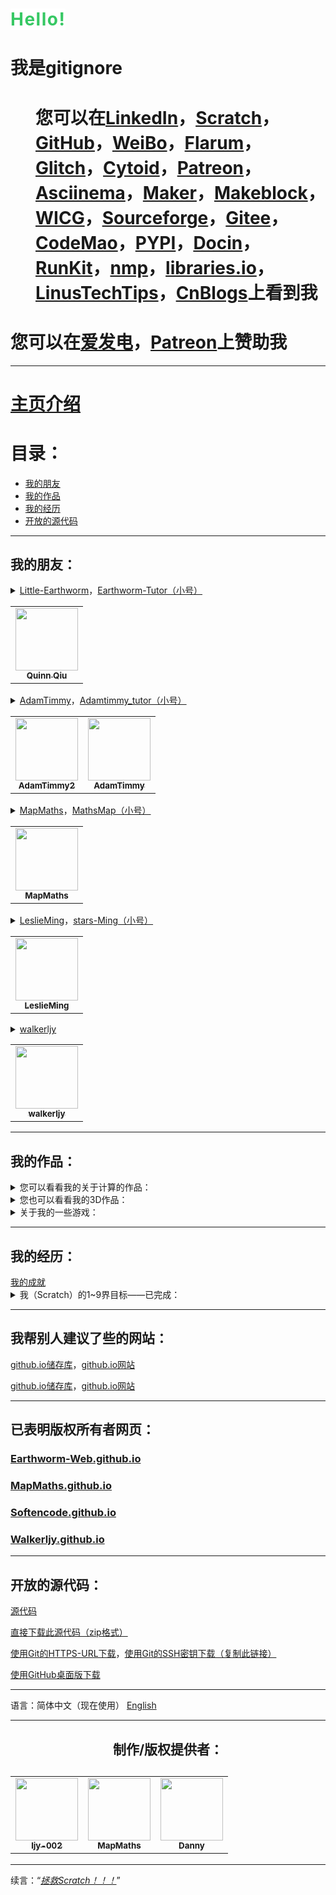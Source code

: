 <!DOCTYPE html>
<html>
  <head>
    <title>gitignore的个人介绍</title>
  </head>
  <body>
    <h1 class="cs">
      <span style="background-color: rgb(255, 255, 255);color: rgb(55, 200, 100);text-align: right;letter-spacing: 1.5px;">Hello!</span>
    </h1>
    <h1>我是gitignore</h1>
    <h1>
      <dd>
        您可以在<a href="https://www.linkedin.com/in/%E4%BB%8A%E8%B6%8A-%E6%9D%8E-4a15b81b3/" target="_blank">LinkedIn</a>，<a href="http://scratch.mit.edu/users/gitignore/" target="_blank">Scratch</a>，<a href="https://github.com/ljy-002" target="_blank">GitHub</a>，<a href="https://weibo.com/u/7566823347?is_all=1" target="_blank">WeiBo</a>，<a href="https://gitignore.flarum.cloud/" target="_blank">Flarum</a>，<a href="https://glitch.com/@ljy123ljy123" target="_blank">Glitch</a>，<a href="https://cytoid.cn/profile/gitignore" target="_blank">Cytoid</a>，<a href="https://www.patreon.com/user?u=39290366&fan_landing=true" target="_blank">Patreon</a>，<a href="https://asciinema.org/~gitignore" target="_blank">Asciinema</a>，<a href="https://www.youngmaker.com/home/teacher_member/catalog/uid/121590.html" target="_blank">Maker</a>，<a href="https://mblock.makeblock.com/u/1264223" target="_blank">Makeblock</a>，<a href="https://discourse.wicg.io/u/gitignore/summary" target="_blank">WICG</a>，<a href="https://sourceforge.net/u/gitignore/profile/" target="_blank">Sourceforge</a>，<a href="https://gitee.com/gitign" target="_blank">Gitee</a>，<a href="https://shequ.codemao.cn/user/7588327" target="_blank">CodeMao</a>，<a href="https://test.pypi.org/user/gitignore/" target="_blank">PYPI</a>，<a href="https://www.docin.com/gitignore" target="_blank">Docin</a>，<a href="https://runkit.com/gitignore" target="_blank">RunKit</a>，<a href="https://www.npmjs.com/~gitignore-nmp" target="_blank">nmp</a>，<a href="https://libraries.io/github/ljy-002" target="_blank">libraries.io</a>，<a href="https://linustechtips.com/profile/788023-gitignore/" target="_blank">LinusTechTips</a>，<a href="https://home.cnblogs.com/u/2307995/" target="_blank">CnBlogs</a>上看到我
      </dd>
    </h1>
    <h1>您可以在<a href="https://afdian.net/@gitignore" target="_blank">爱发电</a>，<a href="https://www.patreon.com/user?u=39290366&fan_landing=true" target="_blank">Patreon</a>上赞助我</h1>
    <hr/>
    <h1><a href="https://github.com/ljy-002/Web-gitignore.github.io/blob/master/README.md">主页介绍</a></h1>
    <h1>目录：</h1>
    <ul>
      <li><a href="#我的朋友">我的朋友</a></li>
      <li><a href="#我的作品">我的作品</a></li>
      <li><a href="#我的经历">我的经历</a></li>
      <li><a href="#开放的源代码">开放的源代码</a></li>
    </ul>
    <hr/>
    <h2 id="我的朋友">我的朋友：</h2>
      <details>
        <summary><a href="https://scratch.mit.edu/users/Little-Earthworm/" target="_blank">Little-Earthworm</a>，<a href="https://scratch.mit.edu/users/Earthworm-Tutor/" target="_blank">Earthworm-Tutor（小号）</a></summary>
          <dd>您可以在<a href="http://scratch.mit.edu/users/Little-Earthworm/" target="_blank">Scratch</a>看到他，或者在<a href="https://github.com/Quinn0823" target="_blank">GitHub</a>，<a href="https://earthworm.flarum.cloud/" target="_blank">Flarum</a>，<a href="https://glitch.com/@Little-Earthworm" target="_blank">Glitch</a>上看到他</dd>
          <a href="https://quinn0823.github.io/" target="_blank">他的github.io主页</a>
      </details>
      <table>
        <tr>
          <td align="center"><a href="https://quinn0823.github.io/"><img src="https://avatars.githubusercontent.com/u/68278999?v=4" width="100px;" alt=""/><br /><sub><b>Quinn Qiu</b></sub></a><br /></td>
        </tr>
      </table>
      <details>
        <summary><a href="https://scratch.mit.edu/users/AdamTimmy/" target="_blank">AdamTimmy</a>，<a href="https://scratch.mit.edu/users/Adamtimmy_tutor/" target="_blank">Adamtimmy_tutor（小号）</a></summary>
          <dd>您可以在<a href="https://scratch.mit.edu/users/AdamTimmy/" target="_blank">Scratch</a>看到她</dd>
          <a href="https://adamtimmy.github.io/" target="_blank">她的github.io主页</a>
      </details>
      <table>
        <tr>
          <td align="center"><a href="https://github.com/Adamtimmy2"><img src="https://avatars2.githubusercontent.com/u/67802954?s=460&u=3bd0a45d40c0db1b2312a1f9d164fc8c29f82acd&v=4" width="100px;" alt=""/><br /><sub><b>AdamTimmy2</b></sub></a><br /></td>
          <td align="center"><a href="https://github.com/Adamtimmy"><img src="https://avatars0.githubusercontent.com/u/64662299?s=400&v=4" width="100px;" alt=""/><br /><sub><b>AdamTimmy</b></sub></a><br /></td>
        </tr>
      </table>
      <details>
        <summary><a href="https://scratch.mit.edu/users/MapMaths/" target="_blank">MapMaths</a>，<a href="https://scratch.mit.edu/users/MathsMap/" target="_blank">MathsMap（小号）</a></summary>
          <dd>您可以在<a href="https://scratch.mit.edu/users/MapMaths/" target="_blank">Scratch</a>看到他，或者在<a href="https://github.com/MapMaths" target="_blank">GitHub</a>，<a href="https://glitch.com/@MapMaths" target="_blank">Glitch</a>，<a href="https://mapmaths.flarum.cloud/" target="_blank">Flarum</a>上看到他</dd>
          <a href="https://mapmaths.github.io/" target="_blank">他的github.io主页</a>
      </details>
      <table>
        <tr>
          <td align="center"><a href="https://github.com/MapMaths"><img src="https://avatars1.githubusercontent.com/u/62785981?s=400&u=9ed8f97b0fb1901b7a4680c60677d50e2a03e10d&v=4" width="100px;" alt=""/><br /><sub><b>MapMaths</b></sub></a><br /></td>
        </tr>
      </table>
      <details>
        <summary><a href="https://scratch.mit.edu/users/LeslieMing/" target="_blank">LeslieMing</a>，<a href="https://scratch.mit.edu/users/stars-Ming/" target="_blank">stars-Ming（小号）</a></summary>
          <dd>您可以在<a href="https://scratch.mit.edu/users/LeslieMing/" target="_blank">Scratch</a>看到她，或者在<a href="https://github.com/LeslieMingg" target="_blank">GitHub</a>上看到她</dd>
      </details>
      <table>
        <tr>
          <td align="center"><a href="https://github.com/LeslieMingg"><img src="https://avatars1.githubusercontent.com/u/63526181?s=400&v=4" width="100px;" alt=""/><br /><sub><b>LeslieMing</b></sub></a><br /></td>
        </tr>
      </table>
      <details>
        <summary><a href="https://github.com/walkerljy" target="_blank">walkerljy</a></summary>
          <dd>您可以在<a href="https://github.com/walkerljy" target="_blank">GitHub</a>上看到他</dd>
          <a href="https://walkerljy.github.io/" target="_blank">他的github.io主页</a>
      </details>
      <table>
        <tr>
          <td align="center"><a href="https://github.com/walkerljy"><img src="https://avatars3.githubusercontent.com/u/62835739?s=400&u=6069a58fa0d02e7e53e90f4ccad7fb79ee38d4da&v=4" width="100px;" alt=""/><br /><sub><b>walkerljy</b></sub></a><br /></td>
        </tr>
      </table>
    <hr/>
    <h2 id="我的作品">我的作品：</h2>
    <details>
        <summary>您可以看看我的关于计算的作品：</summary>
        <ol>
          <li><a href="https://scratch.mit.edu/projects/390106595/" target="_blank">运算神器V1.8.5</a></li>
          <li><a href="https://scratch.mit.edu/projects/401852935/" target="_blank">二/十进制转换</a></li>
          <li><a href="https://scratch.mit.edu/projects/401858817/" target="_blank">算“A”</a></li>
          <li><a href="https://scratch.mit.edu/projects/386873251/" target="_blank">Prime Numbers</a></li>
          <li><a href="https://scratch.mit.edu/projects/399763948/" target="_blank">计算"!"</a></li>
          <li><a href="https://scratch.mit.edu/projects/410708069/" target="_blank">指数函数</a></li>
          <li><a href="https://scratch.mit.edu/projects/407245340/" target="_blank">倒数关系</a></li>
          <li><a href="https://scratch.mit.edu/projects/407245340/" target="_blank">三个滑杆</a></li>
          <li><a href="https://scratch.mit.edu/projects/407049906/" target="_blank">cot余切三角函数制图</a></li>
        </ol>
    </details>
    <details>
        <summary>您也可以看看我的3D作品：</summary>
        <ol>
          <li><a href="https://scratch.mit.edu/projects/400069880/" target="_blank">梯体点矩阵3D</a></li>
          <li><a href="https://scratch.mit.edu/projects/400072481" target="_blank">三角体点矩阵3D</a></li>
          <li><a href="https://scratch.mit.edu/projects/400072481" target="_blank">方形点矩阵3D</a></li>
          <li><a href="https://scratch.mit.edu/projects/408831482" target="_blank">3DScratch场地</a></li>
        </ol>
    </details>
    <details>
      <summary>关于我的一些游戏：</summary>
      <ol>
          <li><a href="https://scratch.mit.edu/projects/411453458" target="_blank">Hamiltonian Way-汉密尔顿路</a> <a href="blob:https://scratch.mit.edu/5d0cec73-cd72-46a6-a500-48e0a1a8e15e" target="_blank">下载sb3文件</a></li>
          <li><a href="https://scratch.mit.edu/projects/411246064" target="_blank">Farmers Life-农民生活</a></li>
          <li><a href="https://scratch.mit.edu/projects/411242677" target="_blank">@@特朗普够了！！！</a> <a href="blob:https://scratch.mit.edu/a084c8b1-dcb1-477c-bbe1-f1ccd126478d" target="_blank">下载sb3文件</a></li>
          <li><a href="https://scratch.mit.edu/projects/400837419" target="_blank">Parkour that can't jump-不能跳跃的跑酷</a></li>
          <li><a href="https://scratch.mit.edu/projects/400871131" target="_blank">别出白线</a></li>
          <li><a href="https://scratch.mit.edu/projects/408831482" target="_blank">3DScratch场地</a></li>
          <li><a href="https://scratch.mit.edu/projects/400848174" target="_blank">跳伞模拟器V2.0</a></li>
          <li><a href="https://scratch.mit.edu/projects/401532493" target="_blank">角色跑酷</a></li>
      </ol>
    </details>
    <hr/>
    <h2 id="我的经历">我的经历：</h2>
    <a href="https://ljy-002.github.io/giti.github.io/gitignore%20achievement" target="_blank">我的成就</a>
    <details>
      <summary>我（Scratch）的1~9界目标——已完成：</summary>
      <p>第1界目标：进入中国200强——在2020年6月实现</p>
      <p>第2界目标：发布作品超过100个——在2020年6月实现</p>
      <p>第3界目标：所有作品点赞量超过400——在2020年6月实现</p>
      <p>第4界目标：关注者超过100个——在2020年7月实现</p>
      <p>第5界目标：发布作品超过120个，并且平均每个作品有4个赞，3个收藏，不少于5次观看——在2020年7月实现</p>
      <p>第6界目标：进入中国160强——在2020年7月实现</p>
      <p>第7界目标：所有作品总观看数量超过2200——在2020年8月实现</p>
      <p>第8界目标：所有作品点赞量超过500——在2020年8月实现</p>
      <p>第9界目标：进入中国130强——在2020年8月实现</p>
    </details>
    <hr/>
    <h2>我帮别人建议了些的网站：</h2>
    <p><a href="https://github.com/Softencode/softencode.github.io">github.io储存库</a>，<a href="https://softencode.github.io">github.io网站</a></p>
    <p><a href="https://github.com/Adamtimmy2/adamtimmy.github.io">github.io储存库</a>，<a href="https://adamtimmy.github.io">github.io网站</a></p>
    <hr/>
    <h2>已表明版权所有者网页：</h2>
    <h3><b><a href="/Web-gitignore.github.io/Others'%20github.io/Earthworm-Web.github.io.html">Earthworm-Web.github.io</a></b></h3>
    <h3><b><a href="/Web-gitignore.github.io/Others'%20github.io/MapMaths.github.io.html">MapMaths.github.io</a></b></h3>
    <h3><b><a href="/Web-gitignore.github.io/Others'%20github.io/Softencode.github.io.html">Softencode.github.io</a></b></h3>
    <h3><b><a href="/Web-gitignore.github.io/Others'%20github.io/Walkerljy.github.io.html">Walkerljy.github.io</a></b></h3>
    <hr/>
    <h2 id="开放的源代码">开放的源代码：</h2>
    <p><a href="https://github.com/ljy-002/Web-gitignore.github.io" target="_blank">源代码</a></p>
    <p><a href="https://codeload.github.com/ljy-002/Web-gitignore.github.io/zip/master" target="_blank">直接下载此源代码（zip格式）</a></p>
    <p><a href="https://github.com/ljy-002/Web-gitignore.github.io.git" target="_blank">使用Git的HTTPS-URL下载</a>，<a href="git@github.com:ljy-002/Web-gitignore.github.io.git" target="_blank">使用Git的SSH密钥下载（复制此链接）</a></p>
    <p><a href="x-github-client://openRepo/https://github.com/ljy-002/Web-gitignore.github.io" target="_blank">使用GitHub桌面版下载</a></p>
    <hr/>
    <p>语言：简体中文（现在使用） <a href="https://ljy-002.github.io/Web-gitignore.github.io/En" target="_blank">English</a></p>
    <hr/>
    <h2 align="center">制作/版权提供者：</h2>
    <h2>
      <table>
        <tr>
          <td align="center"><a href="https://github.com/ljy-002"><img src="https://avatars1.githubusercontent.com/u/63292034?s=460&u=271fb228c3c812e73709021a912ab3dec0adb205&v=4" width="100px;" alt=""/><br /><sub><b>ljy-002</b></sub></a><br /></td>
          <td align="center"><a href="https://github.com/MapMaths"><img src="https://avatars1.githubusercontent.com/u/62785981?s=400&u=9ed8f97b0fb1901b7a4680c60677d50e2a03e10d&v=4" width="100px;" alt=""/><br /><sub><b>MapMaths</b></sub></a><br /></td>
          <td align="center"><a href="https://github.com/ljy-001"><img src="https://avatars3.githubusercontent.com/u/61677633?s=400&u=d352b4a5cb394c5dd3293f94acbc6fb693b0e67b&v=4" width="100px;" alt=""/><br /><sub><b>Danny</b></sub></a><br /></td>
        </tr>
      </table>
    </h2>
    <hr/>
    <p>续言：“<i><a href="https://github.com/ljy-002/Save-Scratch">拯救Scratch！！！</a></i>”</p>
  </body>
</html>

